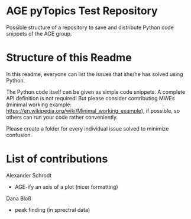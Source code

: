 # AGE pyTopics Test Repository

Possible structure of a repository to save and distribute Python code snippets of the AGE group.

# Structure of this Readme

In this readme, everyone can list the issues that she/he has solved using Python.

The Python code itself can be given as simple code snippets. A complete API definition is not required! But please consider contributing MWEs (minimal working example: https://en.wikipedia.org/wiki/Minimal_working_example), if possible, so others can run your code rather conveniently.

Please create a folder for every individual issue solved to minimize confusion.

# List of contributions

Alexander Schrodt
- AGE-ify an axis of a plot (nicer formatting)

Dana Bloß
- peak finding (in sprectral data)
